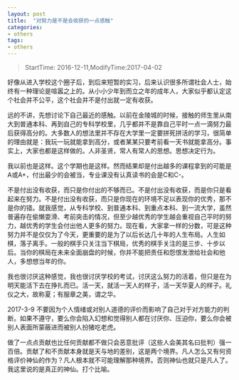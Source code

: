 ```yaml
---
layout: post
title:  "对努力是不是会收获的一点感触"
categories:
- others
tags:
- others
---
```


> StartTime: 2016-12-11,ModifyTime:2017-04-02

<!---more--->

好像从进入学校这个圈子后，到后来短暂的实习，后来认识很多所谓社会人士，始终有一种理论是喧嚣之上的。从小小少年到而立之年的成年人，大家似乎都认定这个社会并不公平，这个社会并不是付出就一定有收获。

远的不讲，先想讨论下自己最近的感触。以前在金陵城的时候，接触的师生里从南大到普通本科、再到自己的专科学校里，几乎都并不是靠自己平时一点一滴努力最后获得高分的。大多数人的想法里并不存在大学里一定要拼死拼活的学习，很简单的理由就是：我玩一玩就能拿到高分，或者某某只要考前看一天书就能拿高分。事实上，大家也都是这样做的。人非圣贤，常人有常人的思想。思想决定行为。  

我以前也是这样。这个学期也是这样。然而结果却是付出越多的课程拿到的可能是A或A+，付出最少的会被当，专业课没有认真读书的会是C和C-。  

不是付出没有收获，而只是你付出的不够而已。不是付出没有收获，而是你只是看起来在努力。不是付出没有收获，而只是你现在的环境不足以表现你的优秀，那不是你的错。就我感觉，从专科学校、到普通本科、到重点本科、到一流大学，虽然普遍存在偷懒耍滑、考前突击的情况，但至少越优秀的学生越会重视自己平时的努力，越优秀的学生会付出他人更多的努力。现在看，大家拿一样的分数，可是这种努力并不是仅仅为了今天，更重要的是为了以后长达几十年的人生布局。人生如棋，落子离手。一般的棋手只关注当下棋局，优秀的棋手关注的是三步、十步以后。当你的棋局在未来全面崩盘的时候，你并不能把责任和怨恨发泄给社会和他人，多想想当年的你。  

我也很讨厌这种感觉，我也很讨厌学校的考试，讨厌这么努力的活着，但只是在为明天能活下去在挣扎而已。活一天，就活一天人的样子，活一天华夏人的样子。礼仪之大，故称夏；有服章之美，谓之华。

2017-3-9
不要因为个人情绪或对别人道德的评价而影响了自己对于对方能力的判断。如果不遵守，要么你会陷入幻想和觉得别人都在讨厌你、压迫你，要么你会被别人表面所蒙蔽进而被别人扮猪吃老虎。

做了一点点贡献也比任何贡献都不做只会恶意批评（这些人会美其名曰批判）强一百倍。贡献了和不贡献本身就是天与地的差别，这是两个境界。凡人怎么又有何资格评价神仙的作为？凡人根本就不可能理解那种境界。否则神仙也就只是凡人了。我这里说的是真正的神仙。打个比喻。
